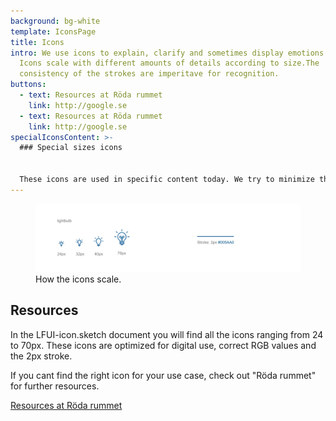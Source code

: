 ```yaml
---
background: bg-white
template: IconsPage
title: Icons
intro: We use icons to explain, clarify and sometimes display emotions ;). Our
  Icons scale with different amounts of details according to size.The
  consistency of the strokes are imperitave for recognition.
buttons:
  - text: Resources at Röda rummet
    link: http://google.se
  - text: Resources at Röda rummet
    link: http://google.se
specialIconsContent: >-
  ### Special sizes icons


  These icons are used in specific content today. We try to minimize the use of these special sizes so dont use them in new design.
---
```

<figure class="Image Image__border Image__border--noPadding"><img src="/img/icons.jpg" srcset="/img/icons.jpg 2x" alt=""><figcaption><div class="Image__caption">How the icons scale.</div></figcaption></figure>

## Resources

In the LFUI-icon.sketch document you will find all the icons ranging from 24 to 70px. These icons are optimized for digital use, correct RGB values and the 2px stroke.

If you cant find the right icon for your use case, check out "Röda rummet" for further resources. 

[Resources at Röda rummet](test)

<article>

</article>